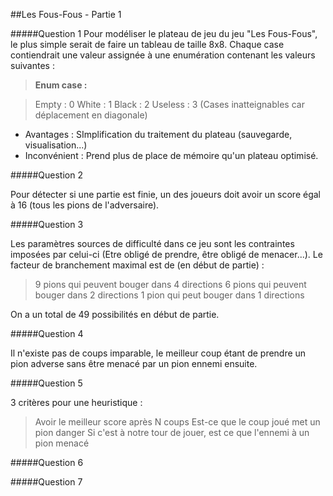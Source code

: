 ##Les Fous-Fous - Partie 1


#####Question 1
Pour modéliser le plateau de jeu du jeu "Les Fous-Fous", le plus simple serait de faire un tableau de taille 8x8. Chaque case contiendrait une valeur assignée à une enumération contenant les valeurs suivantes :
>	**Enum case :**

>	Empty : 0
>	White : 1
>	Black : 2
>	Useless : 3 (Cases inatteignables car déplacement en diagonale)


* Avantages : SImplification du traitement du plateau (sauvegarde, visualisation...)
* Inconvénient : Prend plus de place de mémoire qu'un plateau optimisé.

#####Question 2


Pour détecter si une partie est finie, un des joueurs doit avoir un score égal à 16 (tous les pions de l'adversaire).

#####Question 3

Les paramètres sources de difficulté dans ce jeu sont les contraintes imposées par celui-ci (Etre obligé de prendre, être obligé de menacer...). Le facteur de branchement maximal est de (en début de partie) :

>	9 pions qui peuvent bouger dans 4 directions
>	6 pions qui peuvent bouger dans 2 directions
>	1 pion qui peut bouger dans 1 directions

On a un total de 49 possibilités en début de partie.

#####Question 4

Il n'existe pas de coups imparable, le meilleur coup étant de prendre un pion adverse sans être menacé par un pion ennemi ensuite.

#####Question 5

3 critères pour une heuristique :

>	Avoir le meilleur score après N coups
>	Est-ce que le coup joué met un pion danger
>	Si c'est à notre tour de jouer, est ce que l'ennemi à un pion menacé

#####Question 6

#####Question 7